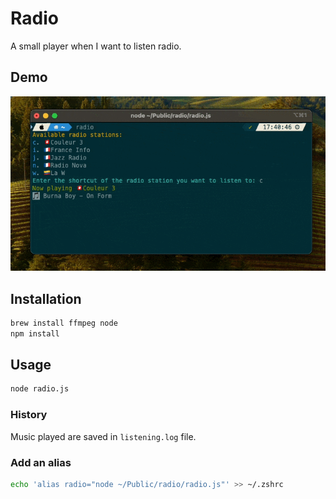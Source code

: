 # Radio
A small player when I want to listen radio.

## Demo
![Demo](demo.gif)

## Installation
```bash
brew install ffmpeg node
npm install
```

## Usage
```bash
node radio.js
```

### History 
Music played are saved in `listening.log` file.

### Add an alias
```bash
echo 'alias radio="node ~/Public/radio/radio.js"' >> ~/.zshrc
```

